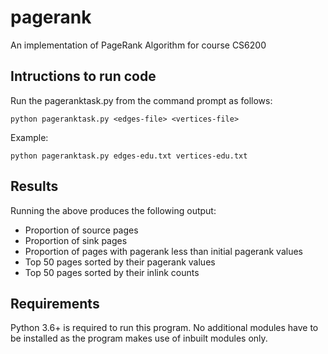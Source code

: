 # pagerank
An implementation of PageRank Algorithm for course CS6200

## Intructions to run code
Run the pageranktask.py from the command prompt as follows:
```
python pageranktask.py <edges-file> <vertices-file>
```
Example:

``` 
python pageranktask.py edges-edu.txt vertices-edu.txt
```
## Results
Running the above produces the following output:
* Proportion of source pages
* Proportion of sink pages
* Proportion of pages with pagerank less than initial pagerank values
* Top 50 pages sorted by their pagerank values
* Top 50 pages sorted by their inlink counts

## Requirements
Python 3.6+ is required to run this program. No additional modules have to be installed as the program makes use of inbuilt modules only. 
